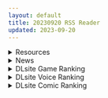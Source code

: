 ```yaml
---
layout: default
title: 20230920 RSS Reader
updated: 2023-09-20
---
```


<details class='content-parent'>
<summary>
Resources
</summary>
<details class='content-child'>
<summary>
<span class='rss-title'> [18禁原创][末世妖女]第三章 </span> <a class='rss-link' href='https://gmgard.com/gm123638' target='_blank'>&nbsp;</a>
<div class='rss-published'> 🕛 20230919 16:47:42</div>
</summary>
<img src="https://static.gmgard.us/Images/upload/1865200045298540.jpg" /><br /><p>主要铺垫大致结束，后面不会再出现太多背景情节。</p>
</details>
<details class='content-child'>
<summary>
<span class='rss-title'> [kloz个人汉化][RJ324547][あぶらそば日和]モンスター・ファイト </span> <a class='rss-link' href='https://gmgard.com/gm123633' target='_blank'>&nbsp;</a>
<div class='rss-published'> 🕛 20230919 16:38:02</div>
</summary>
<img src="https://static.gmgard.us/Images/upload/31669200037513770.jpg" /><br /><p>在便利店打工的美少女学生会长梅米 作为怪人在暗黑角斗场战斗。
因为战败不得不穿着羞耻的衣服参加各种活动，
在街上接受性骚扰，
而她屈辱的样子会被上传到SNS。</p>
</details>
<details class='content-child'>
<summary>
<span class='rss-title'> [自购][RJ01027583][親子丼]冷静無口な低身長爆乳日雇い学生アルバイターイマちゃんとおっとりあらあら爆乳ママのドスケベ業務をこなす日々(附音声) </span> <a class='rss-link' href='https://gmgard.com/gm123637' target='_blank'>&nbsp;</a>
<div class='rss-published'> 🕛 20230919 16:34:34</div>
</summary>
<img src="https://static.gmgard.us/Images/upload/20058200034192689.jpg" /><br /><p>量大管饱还质量高的超NB作者贞五郎带来了今年最劲爆的同人CG作品，多达356P的CG和800以上的差分却有着五十人民币的价格！更重要的是还附带77分钟的音声，实现音声与CG的梦幻联动！！！！</p>
</details>
<details class='content-child'>
<summary>
<span class='rss-title'> [原创R18][绅亭特供]梦魅第一卷1-9章 </span> <a class='rss-link' href='https://gmgard.com/gm123635' target='_blank'>&nbsp;</a>
<div class='rss-published'> 🕛 20230919 14:28:27</div>
</summary>
<img src="https://static.gmgard.us/Images/upload/11283192102560696.jpg" /><br /><p>　　入夜——
CBD区灿烂的灯火流转不停，车水马龙的大街上缓缓挪动的车流承载着人们满溢的欲望驶向远方。
远离尘世喧嚣的昏暗的屋顶上，覆盖着厚厚尘土的水泥板久违的承载了一位清洁工和中央空调维修员以外的访客。
一行印在厚厚尘土上的脚印即使在昏暗的、来自漫反射的光线照耀下依旧依稀可见，倒不是那水泥板是白的，而是灰尘实在太厚了以至于留下了一个个立体的脚印可以很直观的被看到。
脚印尽头的陈浩的体重太大了也是</p>
</details>
<details class='content-child'>
<summary>
<span class='rss-title'> [无修正][芒果字幕组][Green Bunny] 露娜蒂克之夜 ルナティックナイト1-3 </span> <a class='rss-link' href='https://gmgard.com/gm123634' target='_blank'>&nbsp;</a>
<div class='rss-published'> 🕛 20230919 12:30:13</div>
</summary>
<img src="https://iili.io/JHpdh5x.gif" /><br /><p>这是一条看不懂剧情的简介 剧情好像很魔幻+玄幻 我智商低看不懂 略</p>
</details>
<details class='content-child'>
<summary>
<span class='rss-title'> [日系/合集][九調四季 (調四季)]風紀委員長は薬に弱い等16本[催眠/触手][1.4G] </span> <a class='rss-link' href='https://gmgard.com/gm123631' target='_blank'>&nbsp;</a>
<div class='rss-published'> 🕛 20230919 05:45:35</div>
</summary>
<img src="https://static.gmgard.us/Images/upload/18051191048468254.jpg" /><br /><p>目录</p>
</details>

</details>
<details class='content-parent'>
<summary>
News
</summary>
<details class='content-child'>
<summary>
<span class='rss-title'> 《慾神幻想》邁入一週年，新活動「蟠龍劫」與超實用新角色試玩心得 </span> <a class='rss-link' href='https://www.4gamers.com.tw/news/detail/59779/erolabs-3d-r18-game-rise-of-eros-1-year-anniversary-events' target='_blank'>&nbsp;</a>
<div class='rss-published'> 🕛 20230919 14:52:38</div>
</summary>
<img src="https://img.4gamers.com.tw/news-image/4adf4310-f83a-4475-bf49-2f1a18961ea8.jpg"/>
HDO。
</details>
<details class='content-child'>
<summary>
<span class='rss-title'> Steam《夏日狂想曲》系列賣破100萬套，《冬日狂想曲》更新追加3種泛用體位 </span> <a class='rss-link' href='https://www.4gamers.com.tw/news/detail/59782/winter-memories-announced-ver1-08-update-and-series-sale-over-1-million-copies' target='_blank'>&nbsp;</a>
<div class='rss-published'> 🕛 20230919 12:17:06</div>
</summary>
<img src="https://img.4gamers.com.tw/news-image/3ba5af73-f7cc-417f-a2e4-7b1c19161fa2.jpg"/>
弟弟至今依然回味無窮
</details>

</details>
<details class='content-parent'>
<summary>
DLsite Game Ranking
</summary>
<details class='content-child'>
<summary>
<span class='rss-title'> 駆動妖精アイディールレイズ [Riez-ON] </span> <a class='rss-link' href='https://www.dlsite.com/maniax/work/=/product_id/RJ406835.html' target='_blank'>&nbsp;</a>
<div class='rss-published'> 🕛 20230920 13:09:49</div>
</summary>
<img src ="http://img.dlsite.jp/modpub/images2/work/doujin/RJ407000/RJ406835_img_main.jpg"/><br/>「舞え、超音速の機械妖精」近未来SFハイスピード3Dアクションへようこそ
</details>
<details class='content-child'>
<summary>
<span class='rss-title'> 冒険者の宿へようこそ!2 [ぺぺろんちーの] </span> <a class='rss-link' href='https://www.dlsite.com/maniax/work/=/product_id/RJ01081301.html' target='_blank'>&nbsp;</a>
<div class='rss-published'> 🕛 20230920 13:09:49</div>
</summary>
<img src ="http://img.dlsite.jp/modpub/images2/work/doujin/RJ01082000/RJ01081301_img_main.jpg"/><br/>新たな冒険者の宿へお待ちしております。
</details>
<details class='content-child'>
<summary>
<span class='rss-title'> 通勤道中であの娘がみだらな行為をしてくる話【アニメ版】 [噓つき屋別館] </span> <a class='rss-link' href='https://www.dlsite.com/maniax/work/=/product_id/RJ01084296.html' target='_blank'>&nbsp;</a>
<div class='rss-published'> 🕛 20230920 13:09:49</div>
</summary>
<img src ="http://img.dlsite.jp/modpub/images2/work/doujin/RJ01085000/RJ01084296_img_main.jpg"/><br/>毎日億劫な通勤電車の中、いつも向かいに座っているあの娘。彼女はある日、あなたに向かってスカートをまくってパンツを見せつけてきた。毎朝パンツを見せつけられ彼女のエロさにハマっていってしまう…… もっと”イイコト”を期待して隣に座ってみると、期待に応えるように今度手コキをしてくれた。どうやら彼女もこの行為を楽しんでいる様子……
</details>
<details class='content-child'>
<summary>
<span class='rss-title'> Guilty Loving Boxing (ギルティ ラビング ボクシング) [痛風舎] </span> <a class='rss-link' href='https://www.dlsite.com/maniax/work/=/product_id/RJ01098359.html' target='_blank'>&nbsp;</a>
<div class='rss-published'> 🕛 20230920 13:09:49</div>
</summary>
<img src ="http://img.dlsite.jp/modpub/images2/work/doujin/RJ01099000/RJ01098359_img_main.jpg"/><br/>女子が主役の3Dボクシングゲーム! 男子と男女混合ファイトも可能! キャラクターを操作可能なのはもちろん、CPU同士の試合を観戦したり、反撃無しで一方的に打ちまくるモードも用意! 様々なコスチュームや性別、状況でボクシングを楽しもう! ※このゲームはシングルプレイ専用です。対人戦はできません。
</details>
<details class='content-child'>
<summary>
<span class='rss-title'> 護身術道場 秘密のNTRレッスン -葵編- [WAKUWAKU] </span> <a class='rss-link' href='https://www.dlsite.com/maniax/work/=/product_id/RJ01083821.html' target='_blank'>&nbsp;</a>
<div class='rss-published'> 🕛 20230920 13:09:49</div>
</summary>
<img src ="http://img.dlsite.jp/modpub/images2/work/doujin/RJ01084000/RJ01083821_img_main.jpg"/><br/>護身術道場 秘密のNTRレッスンのDLCをプレイする為には、別途ゲーム本体が必要です。山神の娘である葵ちゃんと主人公のストーリーを描いています。
</details>

</details>
<details class='content-parent'>
<summary>
DLsite Voice Ranking
</summary>
<details class='content-child'>
<summary>
<span class='rss-title'> 通勤道中であの娘がみだらな行為をしてくる話【ASMRボイスドラマ版】 [噓つき屋別館] </span> <a class='rss-link' href='https://www.dlsite.com/maniax/work/=/product_id/RJ01084305.html' target='_blank'>&nbsp;</a>
<div class='rss-published'> 🕛 20230920 13:09:52</div>
</summary>
<img src ="http://img.dlsite.jp/modpub/images2/work/doujin/RJ01085000/RJ01084305_img_main.jpg"/><br/>毎日億劫な通勤電車の中、いつも向かいに座っているあの娘。彼女はある日、あなたに向かってスカートをまくってパンツを見せつけてきた。毎朝パンツを見せつけられ彼女のエロさにハマっていってしまう…… もっと”イイコト”を期待して隣に座ってみると、期待に応えるように今度手コキをしてくれた。どうやら彼女もこの行為を楽しんでいる様子……
</details>
<details class='content-child'>
<summary>
<span class='rss-title'> 美魔女のレベルお貢ぎ射精【わる～い魔女姉妹がLv.100勇者にドスケベ誘惑をして、情けなぁいレベルお貢ぎ射精をさせる話】 [常世常闇所々] </span> <a class='rss-link' href='https://www.dlsite.com/maniax/work/=/product_id/RJ01070628.html' target='_blank'>&nbsp;</a>
<div class='rss-published'> 🕛 20230920 13:09:52</div>
</summary>
<img src ="http://img.dlsite.jp/modpub/images2/work/doujin/RJ01071000/RJ01070628_img_main.jpg"/><br/>わる～い魔女姉妹がLv.100勇者を誘惑して、レベルお貢ぎ射精をさせるマゾ向けの話です。序盤、Lv.100勇者は魔女の【ベラ】を圧倒します。しかし、勇者は【ベラ】のエッチな色仕掛けにハマってしまい、 レベルをお貢ぎしてしまいます…さらに魔女の【ルーナ】に甘い誘惑されて… 勇者は魔女姉妹の誘惑に打ち勝つことができるのでしょうか?  CV 野上菜月様,陽向葵ゅか様
</details>
<details class='content-child'>
<summary>
<span class='rss-title'> 女が下等生物を支配する完全女性上位社会【わる～い調教師が反逆者の男を徹底的にマゾ犬調教して、びゅるびゅる敗北射精をさせる話】 [常世常闇所々] </span> <a class='rss-link' href='https://www.dlsite.com/maniax/work/=/product_id/RJ01065829.html' target='_blank'>&nbsp;</a>
<div class='rss-published'> 🕛 20230920 13:09:52</div>
</summary>
<img src ="http://img.dlsite.jp/modpub/images2/work/doujin/RJ01066000/RJ01065829_img_main.jpg"/><br/>完全女性上位社会で女に歯向かう革命軍リーダーをマゾ犬調教して、完全に屈服させるマゾ向けの話です。女達に拘束されてしまった主人公は二人の調教師から何度も精液を搾り取られます…左右からムチムチボディを密着され、耳元で甘く囁かれながら…ごめんなさい屈服射精、四つん這いマゾ犬調教…主人公は女に敗北する快感を教え込まれて、最後には女尊男卑思想に矯正されてしまいます…CV 陽向葵ゅか様,秋野かえで様
</details>
<details class='content-child'>
<summary>
<span class='rss-title'> 悪の女幹部のマゾ犬ヒーロー中出し敗北堕ち【わる～い女幹部が正義のヒーローを呪いの首輪で調教し、負け犬おまんこ搾精をする話】 [常世常闇所々] </span> <a class='rss-link' href='https://www.dlsite.com/maniax/work/=/product_id/RJ01083400.html' target='_blank'>&nbsp;</a>
<div class='rss-published'> 🕛 20230920 13:09:52</div>
</summary>
<img src ="http://img.dlsite.jp/modpub/images2/work/doujin/RJ01084000/RJ01083400_img_main.jpg"/><br/>悪の女幹部がヒーローをマゾ犬調教して、おまんこに中出し敗北をさせるマゾ向けの話です。悪の女幹部に呪いの首輪をハメられるヒーロー… 調教が進み、ヒーローの身体にある変化が起きます。見るも無残な姿になったヒーローは…マゾ犬調教、中出し敗北が好きな方におすすめです。CV 陽向葵ゅか様
</details>
<details class='content-child'>
<summary>
<span class='rss-title'> わる～いバニーとドスケベなオナニー我慢ギャンブル【最強勇者がメロメロ状態に堕ちて、びゅーびゅー敗北射精をしてしまう話】 [常世常闇所々] </span> <a class='rss-link' href='https://www.dlsite.com/maniax/work/=/product_id/RJ01049646.html' target='_blank'>&nbsp;</a>
<div class='rss-published'> 🕛 20230920 13:09:52</div>
</summary>
<img src ="http://img.dlsite.jp/modpub/images2/work/doujin/RJ01050000/RJ01049646_img_main.jpg"/><br/>バニーガールと勇者が大事なものを賭けて、エッチなギャンブルをするマゾ向けの話です。 甘い誘惑に負けて、射精するたび、全財産を失う→借金→レベルドレイン→売国→奴隷堕ち… と悲惨な状況に追い込まれてしまいます… 負けるたびにハンデを与えられて、難易度は簡単になるものの、 射精の快感を植え付けられ、勇者は弱くなっていきます。 ゲーム形式で楽しめる色仕掛け・誘惑系のオナサポ作品です。  CV 陽向葵ゅか様
</details>

</details>
<details class='content-parent'>
<summary>
DLsite Comic Ranking
</summary>
<details class='content-child'>
<summary>
<span class='rss-title'> まんこく武術会3〜鬼逝き⭐くノ一拷問編〜 [岡本画伯] </span> <a class='rss-link' href='https://www.dlsite.com/maniax/work/=/product_id/RJ01093491.html' target='_blank'>&nbsp;</a>
<div class='rss-published'> 🕛 20230920 13:09:55</div>
</summary>
<img src ="http://img.dlsite.jp/modpub/images2/work/doujin/RJ01094000/RJ01093491_img_main.jpg"/><br/>女子高生くノ一 が魔人を絶滅させるべく立ち上がった! しかし返り討ちに遭い、魔人たちの【快楽忍術】の餌食になってしまう・・!
</details>
<details class='content-child'>
<summary>
<span class='rss-title'> 委員長の催●海水浴 [STUDIOふあん] </span> <a class='rss-link' href='https://www.dlsite.com/maniax/work/=/product_id/RJ404252.html' target='_blank'>&nbsp;</a>
<div class='rss-published'> 🕛 20230920 13:09:55</div>
</summary>
<img src ="http://img.dlsite.jp/modpub/images2/work/doujin/RJ405000/RJ404252_img_main.jpg"/><br/>逆催●+底なし性欲ムッツリ委員長+ラブコメメス奴●調教。露出調教海水浴別荘編フルカラー74ページ
</details>
<details class='content-child'>
<summary>
<span class='rss-title'> 飯犯トラベラーズ 博多集団レ●プ旅行 同人誌版 [STUDIOふあん] </span> <a class='rss-link' href='https://www.dlsite.com/maniax/work/=/product_id/RJ301771.html' target='_blank'>&nbsp;</a>
<div class='rss-published'> 🕛 20230920 13:09:55</div>
</summary>
<img src ="http://img.dlsite.jp/modpub/images2/work/doujin/RJ302000/RJ301771_img_main.jpg"/><br/>男3人、博多をぶらりグルメ&レイプの旅134ページ。
</details>
<details class='content-child'>
<summary>
<span class='rss-title'> 共墮2～發誓結婚的女友被人奪走的我最終也一同雌墮的末路～ [トランス・トリビューン] </span> <a class='rss-link' href='https://www.dlsite.com/maniax/work/=/product_id/RJ01090245.html' target='_blank'>&nbsp;</a>
<div class='rss-published'> 🕛 20230920 13:09:55</div>
</summary>
<img src ="http://img.dlsite.jp/modpub/images2/work/doujin/RJ01091000/RJ01090245_img_main.jpg"/><br/>「成對」墮落的兩人,其結局是……!?男女雙方一同被人寢取的·女裝雌墮物語!!
</details>
<details class='content-child'>
<summary>
<span class='rss-title'> お隣さんは闇組織に肉体改造された元正義戦隊メンバーでした [F.W.ZHolic] </span> <a class='rss-link' href='https://www.dlsite.com/maniax/work/=/product_id/RJ389774.html' target='_blank'>&nbsp;</a>
<div class='rss-published'> 🕛 20230920 13:09:55</div>
</summary>
<img src ="http://img.dlsite.jp/modpub/images2/work/doujin/RJ390000/RJ389774_img_main.jpg"/><br/>お隣さんは闇組織に肉体改造された元正義戦隊メンバーでした
</details>

</details>
